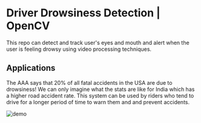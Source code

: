 # Driver Drowsiness Detection | OpenCV
This repo can detect and track user's eyes and mouth and alert when the user is feeling drowsy using video processing techniques.

## Applications
The AAA says that 20% of all fatal accidents in the USA are due to drowsiness! We can only imagine what the stats are like for India which has a higher road accident rate. This system can be used by riders who tend to drive for a longer period of time to warn them and and prevent accidents.

![demo](https://media.giphy.com/media/RHHGlkUb0VW56nDgZg/giphy.gif)

